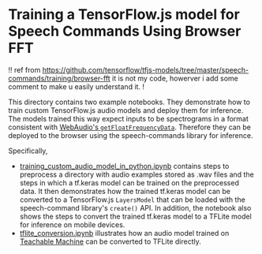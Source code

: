 # Training a TensorFlow.js model for Speech Commands Using Browser FFT

!!
ref from https://github.com/tensorflow/tfjs-models/tree/master/speech-commands/training/browser-fft
it is not my code, howerver i add some comment to make u easily understand it.
!


This directory contains two example notebooks. They demonstrate how to train
custom TensorFlow.js audio models and deploy them for inference. The models
trained this way expect inputs to be spectrograms in a format consistent with
[WebAudio's `getFloatFrequencyData`](https://developer.mozilla.org/en-US/docs/Web/API/AnalyserNode/getFloatFrequencyData).
Therefore they can be deployed to the browser using the speech-commands library
for inference.

Specifically,

- [training_custom_audio_model_in_python.ipynb](./training_custom_audio_model_in_python.ipynb)
  contains steps to preprocess a directory with audio examples stored as .wav
  files and the steps in which a tf.keras model can be trained on the
  preprocessed data. It then demonstrates how the trained tf.keras model can be
  converted to a TensorFlow.js `LayersModel` that can be loaded with the
  speech-command library's `create()` API. In addition, the notebook also shows
  the steps to convert the trained tf.keras model to a TFLite model for
  inference on mobile devices.
- [tflite_conversion.ipynb](./tflite_conversion.ipynb) illustrates how
  an audio model trained on [Teachable Machine](https://teachablemachine.withgoogle.com/train/audio)
  can be converted to TFLite directly.

